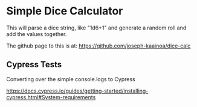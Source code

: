 # Simple Dice Calculator

This will parse a dice string, like "1d6+1" and generate a random roll and add the values together.

The github page to this is at: <https://github.com/joseph-kaainoa/dice-calc>

## Cypress Tests

Converting over the simple console.logs to Cypress

<https://docs.cypress.io/guides/getting-started/installing-cypress.html#System-requirements>